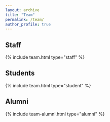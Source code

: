 ```yaml
---
layout: archive
title: "Team"
permalink: /team/
author_profile: true
---
```



## Staff

{% include team.html type="staff" %}

## Students

{% include team.html type="student" %}

## Alumni

{% include team-alumni.html type="alumni" %}
